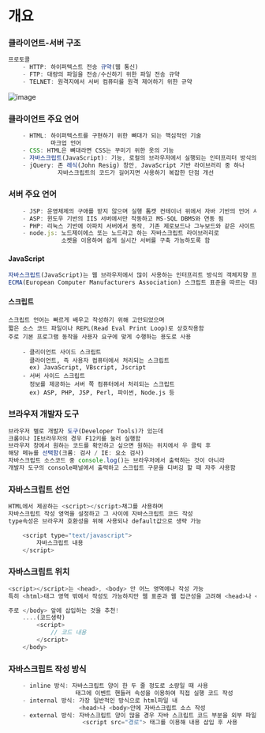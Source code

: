 # 개요

### 클라이언트-서버 구조

```javascript
프로토콜
    - HTTP: 하이퍼텍스트 전송 규약(웹 통신)
    - FTP: 대량의 파일을 전송/수신하기 위한 파일 전송 규약
    - TELNET: 원격지에서 서버 컴퓨터를 원격 제어하기 위한 규약
```

![image](https://gmlwjd9405.github.io/images/web/web-service-architecture.png)

### 클라이언트 주요 언어

```javascript
    - HTML: 하이퍼텍스트를 구현하기 위한 뼈대가 되는 핵심적인 기술
            마크업 언어
    - CSS: HTML은 뼈대라면 CSS는 꾸미기 위한 옷의 기능
    - 자바스크립트(JavaScript): 기능, 로컬의 브라우저에서 실행되는 인터프리터 방식의 프로그래밍 언어
    - jQuery: 존 레식(John Resig) 창안, JavaScript 기반 라이브러리 중 하나
              자바스크립트의 코드가 길어지면 사용하기 복잡한 단점 개선
```

### 서버 주요 언어

```javascript
    - JSP: 운영체제의 구애를 받지 않으며 실행 톰캣 컨테이너 위에서 자바 기반의 언어 사용
    - ASP: 윈도우 기반의 IIS 서버에서만 작동하고 MS-SQL DBMS와 연동 됨
    - PHP: 리눅스 기반에 아파치 서버에서 동작, 기존 제로보드나 그누보드와 같은 사이트 빌더에서 기본적으로 사용되는 언어
    - node.js: 노드제이에스 또는 노드라고 하는 자바스크립트 라이브러리로
               소켓을 이용하여 쉽게 실시간 서버를 구축 가능하도록 함
```

#### JavaScript

```javascript
자바스크립트(JavaScript)는 웹 브라우저에서 많이 사용하는 인터프리트 방식의 객체지향 프로그래밍 언어로
ECMA(European Computer Manufacturers Association) 스크립트 표준을 따르는 대표적인 웹 기술
```

#### 스크립트

```javacript
스크립트 언어는 빠르게 배우고 작성하기 위해 고안되었으며
짧은 소스 코드 파일이나 REPL(Read Eval Print Loop)로 상호작용함
주로 기본 프로그램 동작을 사용자 요구에 맞게 수행하는 용도로 사용

    - 클리이언트 사이드 스크립트
      클라이언트, 즉 사용자 컴퓨터에서 처리되는 스크립트
      ex) JavaScript, VBscript, Jscript
    - 서버 사이드 스크립트
      정보를 제공하는 서버 쪽 컴퓨터에서 처리되는 스크립트
      ex) ASP, PHP, JSP, Perl, 파이썬, Node.js 등
```

### 브라우저 개발자 도구

```javascript
브라우저 별로 개발자 도구(Developer Tools)가 있는데
크롬이나 IE브라우저의 경우 F12키를 눌러 실행함
브라우저 창에서 원하는 코드를 확인하고 싶으면 원하는 위치에서 우 클릭 후
해당 메뉴를 선택함(크롬: 검사 / IE: 요소 검사)
자바스크립트 소스코드 중 console.log()는 브라우저에서 출력하는 것이 아니라
개발자 도구의 console패널에서 출력하고 스크립트 구문을 디버깅 할 때 자주 사용함
```

### 자바스크립트 선언

```javascript
HTML에서 제공하는 <script></script>채그를 사용하며
자바스크립트 작성 영역을 설정하고 그 사이에 자바스크립트 코드 작성
type속성은 브라우저 호환성을 위해 사용되나 default값으로 생략 가능

    <script type="text/javascript">
        자바스크립트 내용
    </script>
```

### 자바스크립트 위치

```javascript
<script></script>는 <head>, <body> 안 어느 영역에나 작성 가능
특히 <html>태그 영역 밖에서 작성도 가능하지만 웹 표준과 웹 접근성을 고려해 <head>나 <body>안에 작성함

주로 </body> 앞에 삽입하는 것을 추천!
    ....(코드생략)
        <script>
            // 코드 내용
        </script>
    </body>
```

### 자바스크립트 작성 방식

```javascript
    - inline 방식: 자바스크립트 양이 한 두 줄 정도로 소량일 때 사용
                   태그에 이벤트 핸들러 속성을 이용하여 직접 실행 코드 작성
    - internal 방식: 가장 일반적인 방식으로 html파일 내
                    <head>나 <body>안에 자바스크립트 소스 작성
    - external 방식: 자바스크립트 양이 많을 경우 자바 스크립트 코드 부분을 외부 파일로 저장하여 작성
                     <script src="경로"> 태그를 이용해 내용 삽입 후 사용
```
